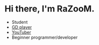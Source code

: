 # Hi there, I'm RaZooM.
- Student
- [GD player](https://gdbrowser.com/u/razoom)
- [YouTuber](https://www.youtube.com/@RazoomGD)
- Beginner programmer/developer

<!---
RazoomGD/RazoomGD is a ✨ special ✨ repository because its `README.md` (this file) appears on your GitHub profile.
You can click the Preview link to take a look at your changes.
--->

